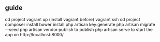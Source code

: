 ## guide
cd project
vagrant up (install vagrant before)
vagrant ssh
cd project
composer install
bower install
php artisan key:generate
php artisan migrate --seed
php artisan vendor:publish to publish
php artisan serve to start the app on http://localhost:8000/
